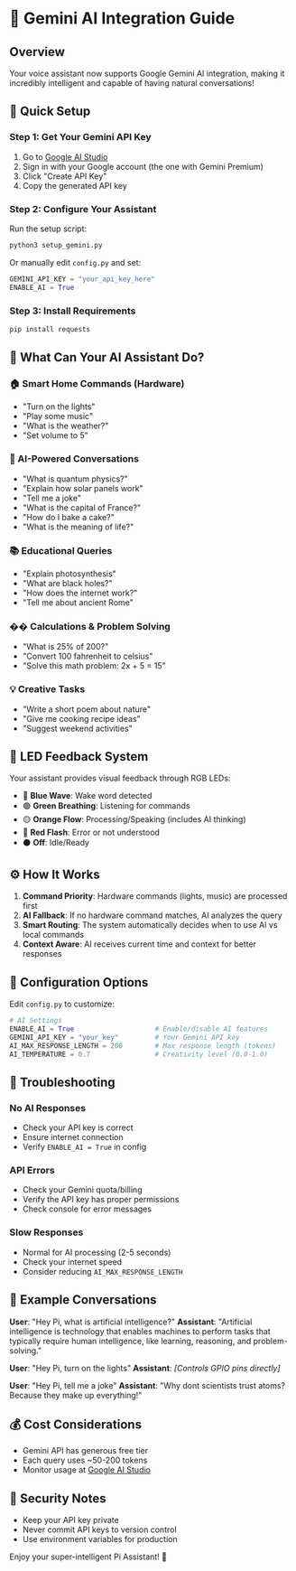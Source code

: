 # 🤖 Gemini AI Integration Guide

## Overview
Your voice assistant now supports Google Gemini AI integration, making it incredibly intelligent and capable of having natural conversations!

## 🚀 Quick Setup

### Step 1: Get Your Gemini API Key
1. Go to [Google AI Studio](https://makersuite.google.com/app/apikey)
2. Sign in with your Google account (the one with Gemini Premium)
3. Click "Create API Key"
4. Copy the generated API key

### Step 2: Configure Your Assistant
Run the setup script:
```bash
python3 setup_gemini.py
```

Or manually edit `config.py` and set:
```python
GEMINI_API_KEY = "your_api_key_here"
ENABLE_AI = True
```

### Step 3: Install Requirements
```bash
pip install requests
```

## 🎯 What Can Your AI Assistant Do?

### 🏠 Smart Home Commands (Hardware)
- "Turn on the lights"
- "Play some music"
- "What is the weather?"
- "Set volume to 5"

### 🧠 AI-Powered Conversations
- "What is quantum physics?"
- "Explain how solar panels work"
- "Tell me a joke"
- "What is the capital of France?"
- "How do I bake a cake?"
- "What is the meaning of life?"

### 📚 Educational Queries
- "Explain photosynthesis"
- "What are black holes?"
- "How does the internet work?"
- "Tell me about ancient Rome"

### �� Calculations & Problem Solving
- "What is 25% of 200?"
- "Convert 100 fahrenheit to celsius"
- "Solve this math problem: 2x + 5 = 15"

### 💡 Creative Tasks
- "Write a short poem about nature"
- "Give me cooking recipe ideas"
- "Suggest weekend activities"

## 🎨 LED Feedback System

Your assistant provides visual feedback through RGB LEDs:

- 🔵 **Blue Wave**: Wake word detected
- 🟢 **Green Breathing**: Listening for commands
- 🟡 **Orange Flow**: Processing/Speaking (includes AI thinking)
- 🔴 **Red Flash**: Error or not understood
- ⚫ **Off**: Idle/Ready

## ⚙️ How It Works

1. **Command Priority**: Hardware commands (lights, music) are processed first
2. **AI Fallback**: If no hardware command matches, AI analyzes the query
3. **Smart Routing**: The system automatically decides when to use AI vs local commands
4. **Context Aware**: AI receives current time and context for better responses

## 🔧 Configuration Options

Edit `config.py` to customize:

```python
# AI Settings
ENABLE_AI = True                    # Enable/disable AI features
GEMINI_API_KEY = "your_key"         # Your Gemini API key
AI_MAX_RESPONSE_LENGTH = 200        # Max response length (tokens)
AI_TEMPERATURE = 0.7                # Creativity level (0.0-1.0)
```

## 🚨 Troubleshooting

### No AI Responses
- Check your API key is correct
- Ensure internet connection
- Verify `ENABLE_AI = True` in config

### API Errors
- Check your Gemini quota/billing
- Verify the API key has proper permissions
- Check console for error messages

### Slow Responses
- Normal for AI processing (2-5 seconds)
- Check your internet speed
- Consider reducing `AI_MAX_RESPONSE_LENGTH`

## 🌟 Example Conversations

**User**: "Hey Pi, what is artificial intelligence?"
**Assistant**: "Artificial intelligence is technology that enables machines to perform tasks that typically require human intelligence, like learning, reasoning, and problem-solving."

**User**: "Hey Pi, turn on the lights"
**Assistant**: *[Controls GPIO pins directly]*

**User**: "Hey Pi, tell me a joke"
**Assistant**: "Why dont scientists trust atoms? Because they make up everything!"

## 💰 Cost Considerations

- Gemini API has generous free tier
- Each query uses ~50-200 tokens
- Monitor usage at [Google AI Studio](https://makersuite.google.com)

## 🔐 Security Notes

- Keep your API key private
- Never commit API keys to version control
- Use environment variables for production

Enjoy your super-intelligent Pi Assistant! 🎉

